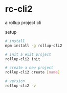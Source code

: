 # rc-cli2

a rollup project cli

setup
```bash
# install
npm install -g rollup-cli2

# init a exit project
rollup-cli2 init

# create a new project
rollup-cli2 create [name]

# version
rollup-cli2 -v
```